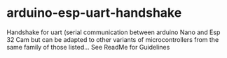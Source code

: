 # arduino-esp-uart-handshake
Handshake for uart (serial communication between arduino Nano and Esp 32 Cam but can be adapted to other variants of microcontrollers from the same family of those listed... See ReadMe for Guidelines
